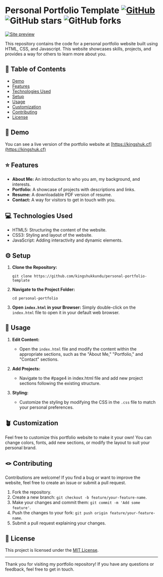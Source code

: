 # Personal Portfolio Template [![GitHub](https://img.shields.io/github/license/kingshukkundu/personal-portfolio-template?color=4caf50)](https://github.com/kingshukkundu/personal-portfolio-template/LICENSE.md?color=9cf) ![GitHub stars](https://img.shields.io/github/stars/kingshukkundu/personal-portfolio-template?color=4caf50) ![GitHub forks](https://img.shields.io/github/forks/kingshukkundu/personal-portfolio-template?color=4caf50)

[![Site preview](/images/bg/site-preview.png)](https://kingshuk.cf)

This repository contains the code for a personal portfolio website built using HTML, CSS, and Javascript. This website showcases skills, projects, and provides a way for others to learn more about you. 

## 🔖 Table of Contents

- [Demo](#demo)
- [Features](#features)
- [Technologies Used](#technologies-used)
- [Setup](#setup)
- [Usage](#usage)
- [Customization](#customization)
- [Contributing](#contributing)
- [License](#license)

## 💾 Demo 

You can see a live version of the portfolio website at [https://kingshuk.cf](https://kingshuk.cf)

## ⭐️ Features 

- **About Me:** An introduction to who you am, my background, and interests.
- **Portfolio:** A showcase of projects with descriptions and links.
- **Resume:** A downloadable PDF version of resume.
- **Contact:** A way for visitors to get in touch with you.

## 💻 Technologies Used 

- HTML5: Structuring the content of the website.
- CSS3: Styling and layout of the website.
- JavaScript: Adding interactivity and dynamic elements.

## ⚙️ Setup

1. **Clone the Repository:** 
   ```
   git clone https://github.com/kingshukkundu/personal-portfolio-template
   ```

2. **Navigate to the Project Folder:**
   ```
   cd personal-portfolio
   ```

3. **Open `index.html` in your Browser:**
   Simply double-click on the `index.html` file to open it in your default web browser.

## 🔧 Usage 

1. **Edit Content:**
   - Open the `index.html` file and modify the content within the appropriate sections, such as the "About Me," "Portfolio," and "Contact" sections.

2. **Add Projects:**
   - Navigate to the \#page4 in index.html file and add new project sections following the existing structure.

3. **Styling:**
   - Customize the styling by modifying the CSS in the `.css` file to match your personal preferences.

## 🪴 Customization 

Feel free to customize this portfolio website to make it your own! You can change colors, fonts, add new sections, or modify the layout to suit your personal brand.

## 🪢 Contributing 

Contributions are welcome! If you find a bug or want to improve the website, feel free to create an issue or submit a pull request.

1. Fork the repository.
2. Create a new branch: `git checkout -b feature/your-feature-name`.
3. Make your changes and commit them: `git commit -m 'Add some feature'`.
4. Push the changes to your fork: `git push origin feature/your-feature-name`.
5. Submit a pull request explaining your changes.

## 📝 License 

This project is licensed under the [MIT License](LICENSE).

---

Thank you for visiting my portfolio repository! If you have any questions or feedback, feel free to get in touch.
